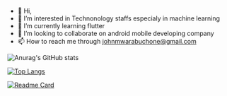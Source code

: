 - 👋 Hi,
- 👀 I’m interested in Technonology staffs especialy in machine learning 
- 🌱 I’m currently learning flutter
- 💞️ I’m looking to collaborate on android mobile developing company
- 📫 How to reach me through johnmwarabuchone@gmail.com



![Anurag's GitHub stats](https://github-readme-stats.vercel.app/api?username=DevMwarabu&show_icons=true&theme=radical&count_private=true&hide=commits,contribs)




[![Top Langs](https://github-readme-stats.vercel.app/api/top-langs/?username=DevMwarabu&langs_count=8&theme=radical)](https://github.com/anuraghazra/github-readme-stats)


[![Readme Card](https://github-readme-stats.vercel.app/api/pin/?username=DevMwarabu&repo=Chama-App)](https://github.com/anuraghazra/github-readme-stats)


